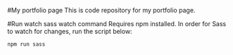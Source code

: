 #My portfolio page
This is code repository for my portfolio page.

#Run watch sass watch command
Requires npm installed.
In order for Sass to watch for changes, run the script below:

```sh
npm run sass
```
